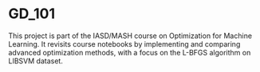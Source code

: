 # GD_101

This project is part of the IASD/MASH course on Optimization for Machine Learning. It revisits course notebooks by implementing and comparing advanced optimization methods, with a focus on the L-BFGS algorithm on LIBSVM dataset. 
